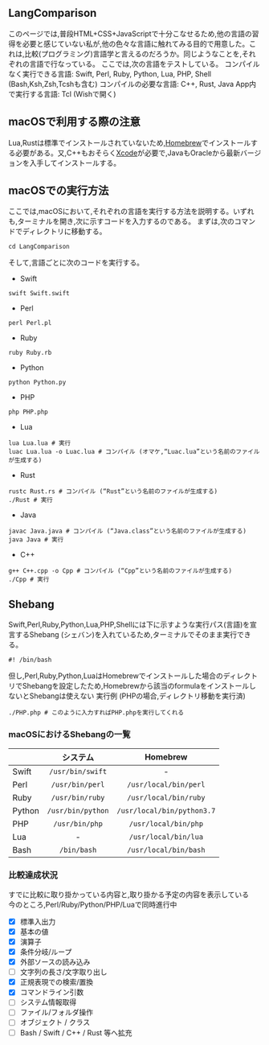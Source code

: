 ## LangComparison

このページでは,普段HTML+CSS+JavaScriptで十分こなせるため,他の言語の習得を必要と感じていない私が,他の色々な言語に触れてみる目的で用意した。これは,比較(プログラミング)言語学と言えるのだろうか。同じようなことを,それぞれの言語で行なっている。
ここでは,次の言語をテストしている。
コンパイルなく実行できる言語: Swift, Perl, Ruby, Python, Lua, PHP, Shell (Bash,Ksh,Zsh,Tcshも含む)
コンパイルの必要な言語: C++, Rust, Java
App内で実行する言語: Tcl (Wishで開く)

## macOSで利用する際の注意

Lua,Rustは標準でインストールされていないため,[Homebrew](https://brew.sh "Homebrew")でインストールする必要がある。又,C++もおそらく[Xcode](https://developer.apple.com/xcode/ "Xcode")が必要で,JavaもOracleから最新バージョンを入手してインストールする。

## macOSでの実行方法

ここでは,macOSにおいて,それぞれの言語を実行する方法を説明する。いずれも,ターミナルを開き,次に示すコードを入力するのである。
まずは,次のコマンドでディレクトリに移動する。
```Shell
cd LangComparison
```
そして,言語ごとに次のコードを実行する。
- Swift
```Shell
swift Swift.swift
```
- Perl
```Shell
perl Perl.pl
```
- Ruby
```Shell
ruby Ruby.rb
```
- Python
```Shell
python Python.py
```
- PHP
```Shell
php PHP.php
```
- Lua
```Shell
lua Lua.lua # 実行
luac Lua.lua -o Luac.lua # コンパイル (オマケ,“Luac.lua”という名前のファイルが生成する)
```
- Rust
```Shell
rustc Rust.rs # コンパイル (“Rust”という名前のファイルが生成する)
./Rust # 実行
```
- Java
```Shell
javac Java.java # コンパイル (“Java.class”という名前のファイルが生成する)
java Java # 実行
```
- C++
```Shell
g++ C++.cpp -o Cpp # コンパイル (“Cpp”という名前のファイルが生成する)
./Cpp # 実行
```

## Shebang

Swift,Perl,Ruby,Python,Lua,PHP,Shellには下に示すような実行パス(言語)を宣言するShebang (シェバン)を入れているため,ターミナルでそのまま実行できる。
```Shell
#! /bin/bash
```
但し,Perl,Ruby,Python,LuaはHomebrewでインストールした場合のディレクトリでShebangを設定したため,Homebrewから該当のformulaをインストールしないとShebangは使えない
実行例 (PHPの場合,ディレクトリ移動を実行済)
```Shell
./PHP.php # このように入力すればPHP.phpを実行してくれる
```
### macOSにおけるShebangの一覧

|   | システム | Homebrew |
|:---|:--:|:--:|
| Swift | `/usr/bin/swift` | - |
| Perl | `/usr/bin/perl` | `/usr/local/bin/perl` |
| Ruby | `/usr/bin/ruby` | `/usr/local/bin/ruby` |
| Python | `/usr/bin/python` | `/usr/local/bin/python3.7` |
| PHP | `/usr/bin/php` | `/usr/local/bin/php` |
| Lua | - | `/usr/local/bin/lua` |
| Bash | `/bin/bash` | `/usr/local/bin/bash` |

### 比較達成状況
すでに比較に取り掛かっている内容と,取り掛かる予定の内容を表示している  
今のところ,Perl/Ruby/Python/PHP/Luaで同時進行中
- [x] 標準入出力
- [x] 基本の値
- [x] 演算子
- [x] 条件分岐/ループ
- [x] 外部ソースの読み込み
- [ ] 文字列の長さ/文字取り出し
- [x] 正規表現での検索/置換
- [x] コマンドライン引数
- [ ] システム情報取得
- [ ] ファイル/フォルダ操作
- [ ] オブジェクト / クラス
- [ ] Bash / Swift / C++ / Rust 等へ拡充
